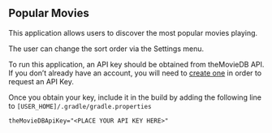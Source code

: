 Popular Movies
----------------------
This application allows users to discover the most popular movies playing.

The user can change the sort order via the Settings menu.

To run this application, an API key should be obtained from theMovieDB API.
If you don’t already have an account, you will need to [create one](https://www.themoviedb.org/account/signup&sa=D&ust=1493570763652000&usg=AFQjCNEmpw7a1RQpelnxklbRDmmVaB4LgQ) in order to request an API Key.

Once you obtain your key, include it in the build by adding the following line to `[USER_HOME]/.gradle/gradle.properties`

    theMovieDBApiKey="<PLACE YOUR API KEY HERE>"